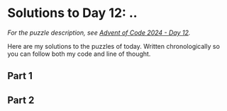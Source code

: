 # Solutions to Day 12: ..

*For the puzzle description, see [Advent of Code 2024 - Day 12](https://adventofcode.com/2024/day/12).*

Here are my solutions to the puzzles of today. Written chronologically so you can follow both my code and line of thought.

## Part 1



## Part 2

